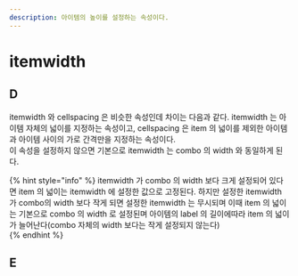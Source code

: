 ```yaml
---
description: 아이템의 높이를 설정하는 속성이다.
---
```


# itemwidth

## D

itemwidth 와 cellspacing 은 비슷한 속성인데 차이는 다음과 같다. itemwidth 는 아이템 자체의 넓이를 지정하는 속성이고, cellspacing 은 item 의 넓이를 제외한 아이템과 아이템 사이의 가로 간격만을 지정하는 속성이다.  
이 속성을 설정하지 않으면 기본으로 itemwidth 는 combo 의 width 와 동일하게 된다.

{% hint style="info" %}
itemwidth 가 combo 의 width 보다 크게 설정되어 있다면 item 의 넓이는 itemwidth 에 설정한 값으로 고정된다.  하지만 설정한 itemwidth 가 combo의 width 보다 작게 되면 설정한 itemwidth 는 무시되며 이때  item 의 넓이는 기본으로 combo 의 width 로 설정된며 아이템의 label 의 길이에따라 item 의 넓이가 늘어난다\(combo 자체의 width 보다는 작게 설정되지 않는다\)   
{% endhint %}

## E


